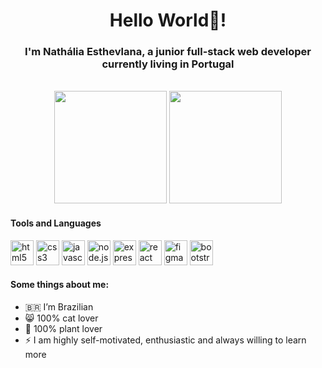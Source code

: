 <h1 align="center">Hello World👋!</h1>

<h3 align="center">I'm Nathália Esthevlana, a junior full-stack web developer currently living in Portugal</h3>
<br>
<div align="center">
<img height="180em" src="https://github-readme-stats.vercel.app/api?username=esthevlana&show_icons=true&theme=radical"/> <img height="180em" src="https://github-readme-stats.vercel.app/api/top-langs/?username=esthevlana&layout=compact&langs_count=16&theme=radical"/>
</div>

<h4>Tools and Languages</h4>

<div>
<img height="40em" width="37em" src="https://cdn.jsdelivr.net/gh/devicons/devicon/icons/html5/html5-original.svg" alt="html5" />
<img height="40em" width="37em" src="https://cdn.jsdelivr.net/gh/devicons/devicon/icons/css3/css3-original.svg" alt="css3" />
<img height="40em" width="37em" src="https://cdn.jsdelivr.net/gh/devicons/devicon/icons/javascript/javascript-original.svg" alt="javascript" />
<img height="40em" width="37em" src="https://cdn.jsdelivr.net/gh/devicons/devicon/icons/nodejs/nodejs-original-wordmark.svg" alt="node.js />
<img height="40em" width="37em" src="https://cdn.jsdelivr.net/gh/devicons/devicon/icons/mongodb/mongodb-original-wordmark.svg" alt="mongodb" />
<img height="40em" width="37em" src="https://cdn.jsdelivr.net/gh/devicons/devicon/icons/express/express-original.svg" alt="express"/>
<img height="40em" width="37em" src="https://cdn.jsdelivr.net/gh/devicons/devicon/icons/react/react-original.svg" alt="react" />
<img height="40em" width="37em" src="https://cdn.jsdelivr.net/gh/devicons/devicon/icons/figma/figma-original.svg" alt="figma"/>
<img height="40em" width="37em" src="https://cdn.jsdelivr.net/gh/devicons/devicon/icons/bootstrap/bootstrap-original.svg" alt="bootstrap"/ >
</div>

<h4>Some things about me:</h4>

- 🇧🇷  I’m Brazilian
- 😸 100% cat lover
- 🌱 100% plant lover
- ⚡ I am highly self-motivated, enthusiastic and always willing to learn more



